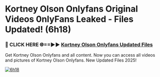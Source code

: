 # Kortney Olson Onlyfans Original Videos 0nlyFans Leaked - Files Updated! (6h18)

<h3>🔴 CLICK HERE 🌐==►► <a href="https://tinyurl.com/3hn5wdd3" rel="nofollow">Kortney Olson Onlyfans Updated Files</a></h3>

Get Kortney Olson Onlyfans and all content. Now you can access all videos and pictures of Kortney Olson Onlyfans. New Updated Files 2025!

[![6h18](https://i.imgur.com/4HnBqBT.gif)](https://tinyurl.com/3hn5wdd3)
